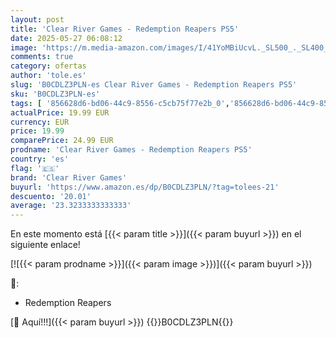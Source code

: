 ```yaml
---
layout: post
title: 'Clear River Games - Redemption Reapers PS5'
date: 2025-05-27 06:08:12
image: 'https://m.media-amazon.com/images/I/41YoMBiUcvL._SL500_._SL400_.jpg'
comments: true
category: ofertas
author: 'tole.es'
slug: 'B0CDLZ3PLN-es Clear River Games - Redemption Reapers PS5'
sku: 'B0CDLZ3PLN-es'
tags: [ '856628d6-bd06-44c9-8556-c5cb75f77e2b_0','856628d6-bd06-44c9-8556-c5cb75f77e2b_2201','856628d6-bd06-44c9-8556-c5cb75f77e2b_3601','Arborist Merchandising Root','Hardware y juegos para PlayStation 5','Juegos para PlayStation 5','Preventa de Videojuegos','Self Service','Special Features Stores','Videojuegos','Videojuegos más esperados','clear river games','ps5','🇪🇸', ]
actualPrice: 19.99 EUR
currency: EUR
price: 19.99
comparePrice: 24.99 EUR
prodname: 'Clear River Games - Redemption Reapers PS5'
country: 'es'
flag: '🇪🇸'
brand: 'Clear River Games'
buyurl: 'https://www.amazon.es/dp/B0CDLZ3PLN/?tag=tolees-21'
descuento: '20.01'
average: '23.3233333333333'
---
```


En este momento está [{{< param title >}}]({{< param buyurl >}}) en el siguiente enlace!

[![{{< param prodname >}}]({{< param image >}})]({{< param buyurl >}})

🔎:

- Redemption Reapers

[🛒 Aquí!!!]({{< param buyurl >}})
{{<world>}}B0CDLZ3PLN{{</world>}}
